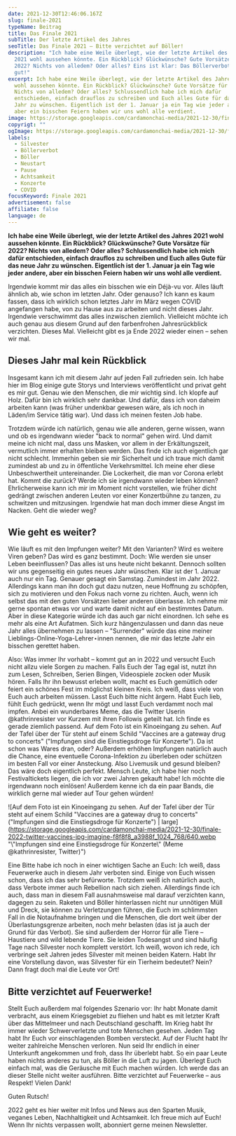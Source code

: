 ```yaml
---
date: 2021-12-30T12:46:06.167Z
slug: finale-2021
typeName: Beitrag
title: Das Finale 2021
subTitle: Der letzte Artikel des Jahres
seoTitle: Das Finale 2021 – Bitte verzichtet auf Böller!
description: "Ich habe eine Weile überlegt, wie der letzte Artikel des Jahres
  2021 wohl aussehen könnte. Ein Rückblick? Glückwünsche? Gute Vorsätze für
  2022? Nichts von alledem? Oder alles? Eins ist klar: Das Böllerverbot ist
  gut!"
excerpt: Ich habe eine Weile überlegt, wie der letzte Artikel des Jahres 2021
  wohl aussehen könnte. Ein Rückblick? Glückwünsche? Gute Vorsätze für 2022?
  Nichts von alledem? Oder alles? Schlussendlich habe ich mich dafür
  entschieden, einfach drauflos zu schreiben und Euch alles Gute für das neue
  Jahr zu wünschen. Eigentlich ist der 1. Januar ja ein Tag wie jeder andere,
  aber ein bisschen Feiern haben wir uns wohl alle verdient.
image: https://storage.googleapis.com/cardamonchai-media/2021-12-30/finale-2021-jpg-imagine-a8a8a8_88867c_1024_768/640.webp
copyrigt: ""
ogImage: https://storage.googleapis.com/cardamonchai-media/2021-12-30/finale-2021-fb-png-imagine-a8a8a8_7e7c75_1200_628/640.webp
labels:
  - Silvester
  - Böllerverbot
  - Böller
  - Neustart
  - Pause
  - Achtsamkeit
  - Konzerte
  - COVID
focusKeyword: Finale 2021
advertisement: false
affiliate: false
language: de
---
```

**Ich habe eine Weile überlegt, wie der letzte Artikel des Jahres 2021 wohl aussehen könnte. Ein Rückblick? Glückwünsche? Gute Vorsätze für 2022? Nichts von alledem? Oder alles? Schlussendlich habe ich mich dafür entschieden, einfach drauflos zu schreiben und Euch alles Gute für das neue Jahr zu wünschen. Eigentlich ist der 1. Januar ja ein Tag wie jeder andere, aber ein bisschen Feiern haben wir uns wohl alle verdient.**

Irgendwie kommt mir das alles ein bisschen wie ein Déjà-vu vor. Alles läuft ähnlich ab, wie schon im letzten Jahr. Oder genauso? Ich kann es kaum fassen, dass ich wirklich schon letztes Jahr im März wegen COVID angefangen habe, von zu Hause aus zu arbeiten und nicht dieses Jahr. Irgendwie verschwimmt das alles inzwischen ziemlich. Vielleicht möchte ich auch genau aus diesem Grund auf den farbenfrohen Jahresrückblick verzichten. Dieses Mal. Vielleicht gibt es ja Ende 2022 wieder einen – sehen wir mal.

## Dieses Jahr mal kein Rückblick

Insgesamt kann ich mit diesem Jahr auf jeden Fall zufrieden sein. Ich habe hier im Blog einige gute Storys und Interviews veröffentlicht und privat geht es mir gut. Genau wie den Menschen, die mir wichtig sind. Ich klopfe auf Holz. Dafür bin ich wirklich sehr dankbar. Und dafür, dass ich von daheim arbeiten kann (was früher undenkbar gewesen wäre, als ich noch in Läden/im Service tätig war). Und dass ich meinen festen Job habe.

Trotzdem würde ich natürlich, genau wie alle anderen, gerne wissen, wann und ob es irgendwann wieder "back to normal" gehen wird. Und damit meine ich nicht mal, dass uns Masken, vor allem in der Erkältungszeit, vermutlich immer erhalten bleiben werden. Das finde ich auch eigentlich gar nicht schlecht. Immerhin geben sie mir Sicherheit und ich traue mich damit zumindest ab und zu in öffentliche Verkehrsmittel. Ich meine eher diese Unbeschwertheit untereinander. Die Lockerheit, die man vor Corona erlebt hat. Kommt die zurück? Werde ich sie irgendwann wieder leben können? Ehrlicherweise kann ich mir im Moment nicht vorstellen, wie früher dicht gedrängt zwischen anderen Leuten vor einer Konzertbühne zu tanzen, zu schwitzen und mitzusingen. Irgendwie hat man doch immer diese Angst im Nacken. Geht die wieder weg?

## Wie geht es weiter?

Wie läuft es mit den Impfungen weiter? Mit den Varianten? Wird es weitere Viren geben? Das wird es ganz bestimmt. Doch: Wie werden sie unser Leben beeinflussen? Das alles ist uns heute nicht bekannt. Dennoch sollten wir uns gegenseitig ein gutes neues Jahr wünschen. Klar ist der 1. Januar auch nur ein Tag. Genauer gesagt ein Samstag. Zumindest im Jahr 2022. Allerdings kann man ihn doch gut dazu nutzen, neue Hoffnung zu schöpfen, sich zu motivieren und den Fokus nach vorne zu richten. Auch, wenn ich selbst das mit den guten Vorsätzen lieber anderen überlasse. Ich nehme mir gerne spontan etwas vor und warte damit nicht auf ein bestimmtes Datum. Aber in diese Kategorie würde ich das auch gar nicht einordnen. Ich sehe es mehr als eine Art Aufatmen. Sich kurz hängenzulassen und dann das neue Jahr alles übernehmen zu lassen – "Surrender" würde das eine meiner Lieblings-Online-Yoga-Lehrer⋆innen nennen, die mir das letzte Jahr ein bisschen gerettet haben.

Also: Was immer Ihr vorhabt – kommt gut an in 2022 und versucht Euch nicht allzu viele Sorgen zu machen. Falls Euch der Tag egal ist, nutzt ihn zum Lesen, Schreiben, Serien Bingen, Videospiele zocken oder Musik hören. Falls Ihr ihn bewusst erleben wollt, macht es Euch gemütlich oder feiert ein schönes Fest im möglichst kleinen Kreis. Ich weiß, dass viele von Euch auch arbeiten müssen. Lasst Euch bitte nicht ärgern. Habt Euch lieb, fühlt Euch gedrückt, wenn Ihr mögt und lasst Euch verdammt noch mal impfen. Anbei ein wunderbares Meme, das die Twitter Userin @kathrinresister vor Kurzem mit ihren Followis geteilt hat. Ich finde es gerade ziemlich passend. Auf dem Foto ist ein Kinoeingang zu sehen. Auf der Tafel über der Tür steht auf einem Schild "Vaccines are a gateway drug to concerts" ("Impfungen sind die Einstiegsdroge für Konzerte"). Da ist schon was Wares dran, oder? Außerdem erhöhen Impfungen natürlich auch die Chance, eine eventuelle Corona-Infektion zu überleben oder schützen im besten Fall vor einer Ansteckung. Also Livemusik und gesund bleiben? Das wäre doch eigentlich perfekt. Mensch Leute, ich habe hier noch Festivaltickets liegen, die ich vor zwei Jahren gekauft habe! Ich möchte die irgendwann noch einlösen! Außerdem kenne ich da ein paar Bands, die wirklich gerne mal wieder auf Tour gehen würden!

![Auf dem Foto ist ein Kinoeingang zu sehen. Auf der Tafel über der Tür steht auf einem Schild "Vaccines are a gateway drug to concerts" ("Impfungen sind die Einstiegsdroge für Konzerte") | large](https://storage.googleapis.com/cardamonchai-media/2021-12-30/finale-2022-twitter-vaccines-jpg-imagine-f8f8f8_a3988f_1024_768/640.webp "\\"Impfungen sind eine Einstiegsdroge für Konzerte\\" (Meme @kathrinresister, Twitter)")

Eine Bitte habe ich noch in einer wichtigen Sache an Euch: Ich weiß, dass Feuerwerke auch in diesem Jahr verboten sind. Einige von Euch wissen schon, dass ich das sehr befürworte. Trotzdem weiß ich natürlich auch, dass Verbote immer auch Rebellion nach sich ziehen. Allerdings finde ich auch, dass man in diesem Fall ausnahmsweise mal darauf verzichten kann, dagegen zu sein. Raketen und Böller hinterlassen nicht nur unnötigen Müll und Dreck, sie können zu Verletzungen führen, die Euch im schlimmsten Fall in die Notaufnahme bringen und die Menschen, die dort weit über der Überlastungsgrenze arbeiten, noch mehr belasten (das ist ja auch der Grund für das Verbot). Sie sind außerdem der Horror für alle Tiere – Haustiere und wild lebende Tiere. Sie leiden Todesangst und sind häufig Tage nach Silvester noch komplett verstört. Ich weiß, wovon ich rede, ich verbringe seit Jahren jedes Silvester mit meinen beiden Katern. Habt Ihr eine Vorstellung davon, was Silvester für ein Tierheim bedeutet? Nein? Dann fragt doch mal die Leute vor Ort!

## Bitte verzichtet auf Feuerwerke!

Stellt Euch außerdem mal folgendes Szenario vor: Ihr habt Monate damit verbracht, aus einem Kriegsgebiet zu fliehen und habt es mit letzter Kraft über das Mittelmeer und nach Deutschland geschafft. Im Krieg habt Ihr immer wieder Schwerverletzte und tote Menschen gesehen. Jeden Tag habt Ihr Euch vor einschlagenden Bomben versteckt. Auf der Flucht habt Ihr weiter zahlreiche Menschen verloren. Nun seid Ihr endlich in einer Unterkunft angekommen und froh, dass Ihr überlebt habt. So ein paar Leute haben nichts anderes zu tun, als Böller in die Luft zu jagen. Überlegt Euch einfach mal, was die Geräusche mit Euch machen würden. Ich werde das an dieser Stelle nicht weiter ausführen. Bitte verzichtet auf Feuerwerke – aus Respekt! Vielen Dank!

Guten Rutsch!

2022 geht es hier weiter mit Infos und News aus den Sparten Musik, veganes Leben, Nachhaltigkeit und Achtsamkeit. Ich freue mich auf Euch! Wenn Ihr nichts verpassen wollt, abonniert gerne meinen Newsletter.
